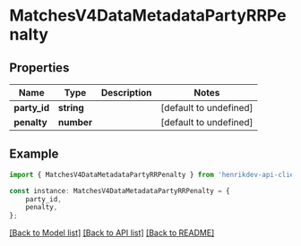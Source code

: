 # MatchesV4DataMetadataPartyRRPenalty


## Properties

Name | Type | Description | Notes
------------ | ------------- | ------------- | -------------
**party_id** | **string** |  | [default to undefined]
**penalty** | **number** |  | [default to undefined]

## Example

```typescript
import { MatchesV4DataMetadataPartyRRPenalty } from 'henrikdev-api-client';

const instance: MatchesV4DataMetadataPartyRRPenalty = {
    party_id,
    penalty,
};
```

[[Back to Model list]](../README.md#documentation-for-models) [[Back to API list]](../README.md#documentation-for-api-endpoints) [[Back to README]](../README.md)
